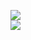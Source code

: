 [![](https://img.shields.io/badge/Made%20With-Github%20Spray-lightgrey.svg?style=for-the-badge&logo=github)](https://github.com/Annihil/github-spray#7013)  
[![](https://i.imgur.com/2DrTn0Z.gif)](https://github.com/Annihil/github-spray)